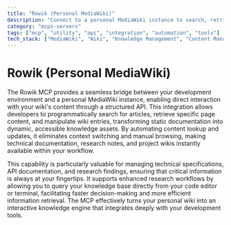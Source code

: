 ```yaml
---
title: "Rowik (Personal MediaWiki)"
description: "Connect to a personal MediaWiki instance to search, retrieve, and edit wiki content for improved knowledge management."
category: "mcps-servers"
tags: ["mcp", "utility", "api", "integration", "automation", "tools"]
tech_stack: ["MediaWiki", "Wiki", "Knowledge Management", "Content Management System"]
---
```


# Rowik (Personal MediaWiki)

The Rowik MCP provides a seamless bridge between your development environment and a personal MediaWiki instance, enabling direct interaction with your wiki's content through a structured API. This integration allows developers to programmatically search for articles, retrieve specific page content, and manipulate wiki entries, transforming static documentation into dynamic, accessible knowledge assets. By automating content lookup and updates, it eliminates context switching and manual browsing, making technical documentation, research notes, and project wikis instantly available within your workflow.

This capability is particularly valuable for managing technical specifications, API documentation, and research findings, ensuring that critical information is always at your fingertips. It supports enhanced research workflows by allowing you to query your knowledge base directly from your code editor or terminal, facilitating faster decision-making and more efficient information retrieval. The MCP effectively turns your personal wiki into an interactive knowledge engine that integrates deeply with your development tools.
